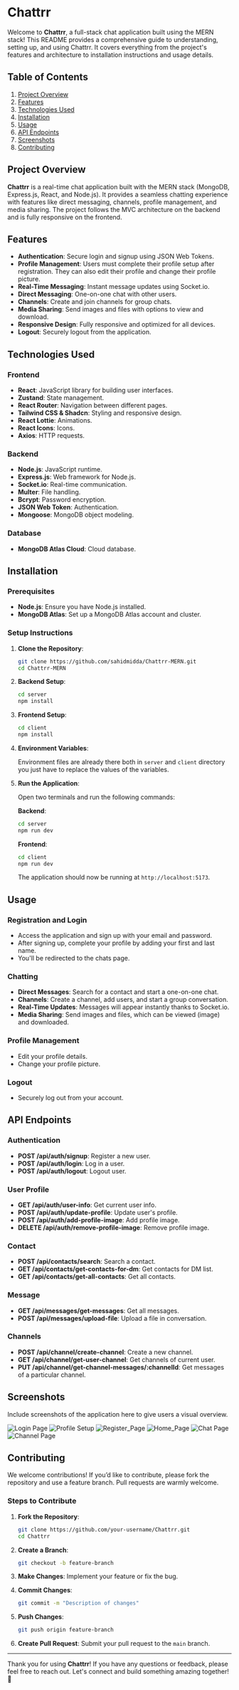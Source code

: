 # Chattrr

Welcome to **Chattrr**, a full-stack chat application built using the MERN stack! This README provides a comprehensive guide to understanding, setting up, and using Chattrr. It covers everything from the project's features and architecture to installation instructions and usage details.

## Table of Contents

1. [Project Overview](#project-overview)
2. [Features](#features)
3. [Technologies Used](#technologies-used)
4. [Installation](#installation)
5. [Usage](#usage)
6. [API Endpoints](#api-endpoints)
7. [Screenshots](#screenshots)
8. [Contributing](#contributing)

## Project Overview

**Chattrr** is a real-time chat application built with the MERN stack (MongoDB, Express.js, React, and Node.js). It provides a seamless chatting experience with features like direct messaging, channels, profile management, and media sharing. The project follows the MVC architecture on the backend and is fully responsive on the frontend.

## Features

- **Authentication**: Secure login and signup using JSON Web Tokens.
- **Profile Management**: Users must complete their profile setup after registration. They can also edit their profile and change their profile picture.
- **Real-Time Messaging**: Instant message updates using Socket.io.
- **Direct Messaging**: One-on-one chat with other users.
- **Channels**: Create and join channels for group chats.
- **Media Sharing**: Send images and files with options to view and download.
- **Responsive Design**: Fully responsive and optimized for all devices.
- **Logout**: Securely logout from the application.

## Technologies Used

### Frontend

- **React**: JavaScript library for building user interfaces.
- **Zustand**: State management.
- **React Router**: Navigation between different pages.
- **Tailwind CSS & Shadcn**: Styling and responsive design.
- **React Lottie**: Animations.
- **React Icons**: Icons.
- **Axios**: HTTP requests.

### Backend

- **Node.js**: JavaScript runtime.
- **Express.js**: Web framework for Node.js.
- **Socket.io**: Real-time communication.
- **Multer**: File handling.
- **Bcrypt**: Password encryption.
- **JSON Web Token**: Authentication.
- **Mongoose**: MongoDB object modeling.

### Database

- **MongoDB Atlas Cloud**: Cloud database.



## Installation

### Prerequisites

- **Node.js**: Ensure you have Node.js installed.
- **MongoDB Atlas**: Set up a MongoDB Atlas account and cluster.

### Setup Instructions

1. **Clone the Repository**:

    ```bash
    git clone https://github.com/sahidmidda/Chattrr-MERN.git
    cd Chattrr-MERN
    ```

2. **Backend Setup**:

    ```bash
    cd server
    npm install
    ```

3. **Frontend Setup**:

    ```bash
    cd client
    npm install
    ```

4. **Environment Variables**:

    Environment files are already there both in `server` and       `client` directory you just have to replace the values of the  variables.



5. **Run the Application**:

    Open two terminals and run the following commands:

    **Backend**:

    ```bash
    cd server
    npm run dev
    ```

    **Frontend**:

    ```bash
    cd client
    npm run dev
    ```

    The application should now be running at `http://localhost:5173`.

## Usage

### Registration and Login

- Access the application and sign up with your email and password.
- After signing up, complete your profile by adding your first and last name.
- You'll be redirected to the chats page.

### Chatting

- **Direct Messages**: Search for a contact and start a one-on-one chat.
- **Channels**: Create a channel, add users, and start a group conversation.
- **Real-Time Updates**: Messages will appear instantly thanks to Socket.io.
- **Media Sharing**: Send images and files, which can be viewed (image) and downloaded.

### Profile Management

- Edit your profile details.
- Change your profile picture.

### Logout

- Securely log out from your account.

## API Endpoints

### Authentication

- **POST /api/auth/signup**: Register a new user.
- **POST /api/auth/login**: Log in a user.
- **POST /api/auth/logout**: Logout user.

### User Profile

- **GET /api/auth/user-info**: Get current user info.
- **POST /api/auth/update-profile**: Update user's profile.
- **POST /api/auth/add-profile-image**: Add profile image.
- **DELETE /api/auth/remove-profile-image**: Remove profile image.

### Contact

- **POST /api/contacts/search**: Search a contact.
- **GET /api/contacts/get-contacts-for-dm**: Get contacts for DM list.
- **GET /api/contacts/get-all-contacts**: Get all contacts.

### Message

- **GET /api/messages/get-messages**: Get all messages.
- **POST /api/messages/upload-file**: Upload a file in conversation.

### Channels

- **POST /api/channel/create-channel**: Create a new channel.
- **GET /api/channel/get-user-channel**: Get channels of current user.
- **PUT /api/channel/get-channel-messages/:channelId**: Get messages of a particular channel.

## Screenshots

Include screenshots of the application here to give users a visual overview.

![Login Page](https://github.com/sahidmidda/Chattrr-MERN/blob/main/Screenshot%202024-07-21%20130757.png)
![Profile Setup](https://github.com/sahidmidda/Chattrr-MERN/blob/main/Screenshot%202024-07-21%20141532.png)
![Register_Page](https://github.com/sahidmidda/Chattrr-MERN/blob/main/Screenshot%202024-07-21%20130818.png)
![Home_Page](https://github.com/sahidmidda/Chattrr-MERN/blob/main/Screenshot%202024-07-21%20130939.png)
![Chat Page]([link_to_chat_screenshot](https://github.com/sahidmidda/Chattrr-MERN/blob/main/Screenshot%202024-07-21%20131340.png))
![Channel Page]([link_to_channel_screenshot](https://github.com/sahidmidda/Chattrr-MERN/blob/main/Screenshot%202024-07-21%20141747.png))

## Contributing

We welcome contributions! If you’d like to contribute, please fork the repository and use a feature branch. Pull requests are warmly welcome.

### Steps to Contribute

1. **Fork the Repository**:

    ```bash
    git clone https://github.com/your-username/Chattrr.git
    cd Chattrr
    ```

2. **Create a Branch**:

    ```bash
    git checkout -b feature-branch
    ```

3. **Make Changes**: Implement your feature or fix the bug.

4. **Commit Changes**:

    ```bash
    git commit -m "Description of changes"
    ```

5. **Push Changes**:

    ```bash
    git push origin feature-branch
    ```

6. **Create Pull Request**: Submit your pull request to the `main` branch.


---

Thank you for using **Chattrr**! If you have any questions or feedback, please feel free to reach out. Let's connect and build something amazing together! 🚀
